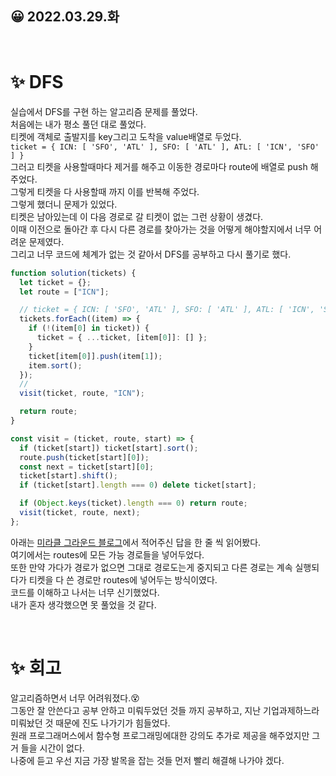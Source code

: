 ## 😀 2022.03.29.화

<br/>

# ✨ DFS
실습에서 DFS를 구현 하는 알고리즘 문제를 풀었다.  
처음에는 내가 평소 풀던 대로 풀었다.  
티켓에 객체로 출발지를 key그리고 도착을 value배열로 두었다.   
```ticket = { ICN: [ 'SFO', 'ATL' ], SFO: [ 'ATL' ], ATL: [ 'ICN', 'SFO' ] }```   
그러고 티켓을 사용할때마다 제거를 해주고 이동한 경로마다 route에 배열로 push 해주었다.  
그렇게 티켓을 다 사용할때 까지 이를 반복해 주었다.  
그렇게 했더니 문제가 있었다.  
티켓은 남아있는데 이 다음 경로로 갈 티켓이 없는 그런 상황이 생겼다.  
이때 이전으로 돌아간 후 다시 다른 경로를 찾아가는 것을 어떻게 해야할지에서 너무 어려운 문제였다.  
그리고 너무 코드에 체계가 없는 것 같아서 DFS를 공부하고 다시 풀기로 했다.  
```js
function solution(tickets) {
  let ticket = {}; 
  let route = ["ICN"];

  // ticket = { ICN: [ 'SFO', 'ATL' ], SFO: [ 'ATL' ], ATL: [ 'ICN', 'SFO' ] }
  tickets.forEach((item) => {
    if (!(item[0] in ticket)) {
      ticket = { ...ticket, [item[0]]: [] };
    }
    ticket[item[0]].push(item[1]);
    item.sort();
  });
  //
  visit(ticket, route, "ICN");

  return route;
}

const visit = (ticket, route, start) => {
  if (ticket[start]) ticket[start].sort();
  route.push(ticket[start][0]);
  const next = ticket[start][0];
  ticket[start].shift();
  if (ticket[start].length === 0) delete ticket[start];

  if (Object.keys(ticket).length === 0) return route;
  visit(ticket, route, next);
};
```

아래는 [미라클 그라운드 블로그]([2](https://miracleground.tistory.com/entry/프로그래머스-3단계-여행경로-with-자바스크립트))에서 적어주신 답을 한 줄 씩 읽어봤다.  
여기에서는 routes에 모든 가능 경로들을 넣어두었다.  
또한 만약 가다가 경로가 없으면 그대로 경로도는게 중지되고 다른 경로는 계속 실행되다가 티켓을 다 쓴 경로만 routes에 넣어두는 방식이였다.  
코드를 이해하고 나서는 너무 신기했었다.  
내가 혼자 생각했으면 못 풀었을 것 같다.  


<br/>

# ✨ 회고
알고리즘하면서 너무 어려워졌다.😵  
그동안 잘 안쓴다고 공부 안하고 미뤄두었던 것들 까지 공부하고, 지난 기업과제하느라 미뤄놨던 것 때문에 진도 나가기가 힘들었다.  
원래 프로그래머스에서 함수형 프로그래밍에대한 강의도 추가로 제공을 해주었지만 그거 들을 시간이 없다.  
나중에 듣고 우선 지금 가장 발목을 잡는 것들 먼저 빨리 해결해 나가야 겠다.  